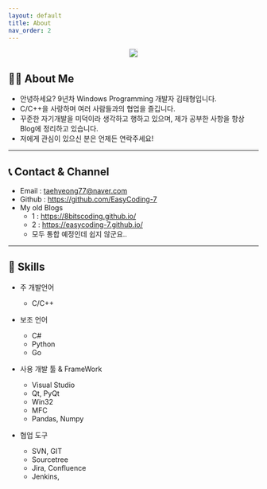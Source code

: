 ```yaml
---
layout: default
title: About
nav_order: 2
---
```


<p align="center">
  <img src="https://taehyungs-programming-blog.github.io/blog/assets/images/about-me/photo.jpg" style="border-radius:5%;border:1px solid #e6e1e8"/>
</p>

## 🙋‍♂️ About Me

* 안녕하세요? 9년차 Windows Programming 개발자 김태형입니다.
* C/C++을 사랑하며 여러 사람들과의 협업을 즐깁니다.
* 꾸준한 자기개발을 미덕이라 생각하고 행하고 있으며, 제가 공부한 사항을 항상 Blog에 정리하고 있습니다.
* 저에게 관심이 있으신 분은 언제든 연락주세요!

---

## 📞 Contact & Channel

* Email : taehyeong77@naver.com
* Github : https://github.com/EasyCoding-7
* My old Blogs
    * 1 : https://8bitscoding.github.io/
    * 2 : https://easycoding-7.github.io/
    * 모두 통합 예정인데 쉽지 않군요.. 

---

## 🔨 Skills

* 주 개발언어
    * C/C++

* 보조 언어
    * C#
    * Python
    * Go

* 사용 개발 툴 & FrameWork
    * Visual Studio
    * Qt, PyQt
    * Win32
    * MFC
    * Pandas, Numpy

* 협업 도구
    * SVN, GIT
    * Sourcetree
    * Jira, Confluence
    * Jenkins, 
